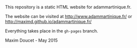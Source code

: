 This repository is a static HTML website for adammartinique.fr.

The website can be visited at http://www.adammartinique.fr/ or http://maximd.github.io/adammartinique.fr/

Everything takes place in the `gh-pages` branch.

Maxim Doucet - May 2015
